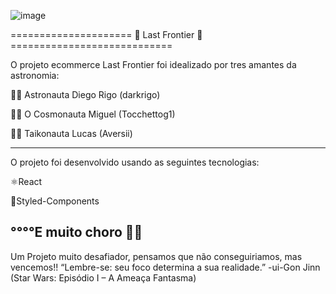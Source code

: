 ![image](https://user-images.githubusercontent.com/89092703/154874432-4a8b238b-d57e-4ecd-8ece-06946ec35ef0.png)

===================== 🚀 Last Frontier 🚀============================

O projeto ecommerce Last Frontier foi idealizado por tres amantes da astronomia:

👨‍🚀 Astronauta Diego Rigo (darkrigo)

👨‍🚀 O Cosmonauta Miguel (Tocchettog1)

👨‍🚀 Taikonauta Lucas (Aversii)

------------------------------------------------------------------

O projeto foi desenvolvido usando as seguintes tecnologias:

⚛️React

💅Styled-Components

°°°°E muito choro 🥺🥺
---------------------------------------------------------------

Um Projeto muito desafiador, pensamos que não conseguiriamos, mas vencemos!!
“Lembre-se: seu foco determina a sua realidade.” -ui-Gon Jinn (Star Wars: Episódio I – A Ameaça Fantasma)
